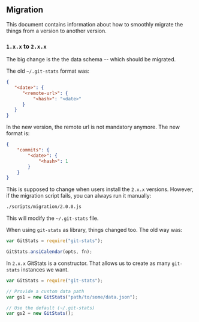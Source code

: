 ## Migration

This document contains information about how to smoothly
migrate the things from a version to another version.


### `1.x.x` to `2.x.x`

The big change is the the data schema -- which should be migrated.

The old `~/.git-stats` format was:

```json
{
   "<date>": {
      "<remote-url>": {
          "<hash>": "<date>"
      }
   }
}
```

In the new version, the remote url is not mandatory anymore. The new format is:

```json
{
    "commits": {
        "<date>": {
            "<hash>": 1
        }
    }
}
```

This is supposed to change when users install the `2.x.x` versions. However, if
the migration script fails, you can always run it manually:

```sh
./scripts/migration/2.0.0.js
```

This will modify the `~/.git-stats` file.

When using `git-stats` as library, things changed too. The old way was:

```js
var GitStats = require("git-stats");

GitStats.ansiCalendar(opts, fn);
```

In `2.x.x` GitStats is a constructor. That allows us to create as many `git-stats`
instances we want.

```js
var GitStats = require("git-stats");

// Provide a custom data path
var gs1 = new GitStats("path/to/some/data.json");

// Use the default (~/.git-stats)
var gs2 = new GitStats();
```
